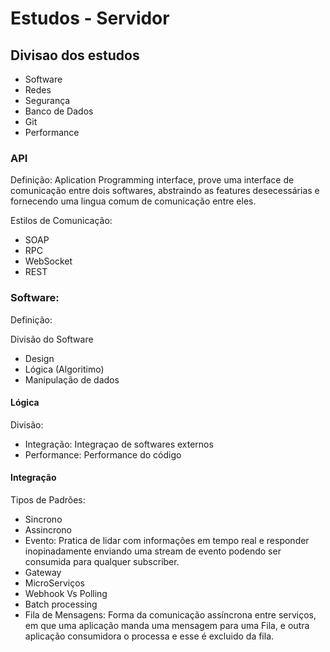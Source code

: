 # Estudos - Servidor

## Divisao dos estudos

- Software
- Redes
- Segurança
- Banco de Dados
- Git
- Performance

### API

Definição: Aplication Programming interface, prove uma interface de comunicação entre dois softwares, abstraindo as features desecessárias e fornecendo uma lingua comum de comunicação entre eles.

Estilos de Comunicação:

- SOAP
- RPC
- WebSocket
- REST

### Software:

Definição:

Divisão do Software

- Design
- Lógica (Algoritimo)
- Manipulação de dados

#### Lógica

Divisão:

- Integração: Integraçao de softwares externos
- Performance: Performance do código

#### Integração

Tipos de Padrões:

- Sincrono
- Assincrono
- Evento: Pratica de lidar com informações em tempo real e responder inopinadamente enviando uma stream de evento podendo ser consumida para qualquer subscriber.
- Gateway
- MicroServiços
- Webhook Vs Polling
- Batch processing
- Fila de Mensagens: Forma da comunicação assíncrona entre serviços, em que uma aplicação manda uma mensagem para uma Fila, e outra aplicação consumidora o processa e esse é excluido da fila.
